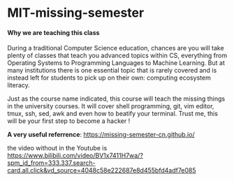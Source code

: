 # MIT-missing-semester
#### Why we are teaching this class

During a traditional Computer Science education, chances are you will take plenty of classes that teach you advanced topics within CS, everything from Operating Systems to Programming Languages to Machine Learning. But at many institutions there is one essential topic that is rarely covered and is instead left for students to pick up on their own: computing ecosystem literacy.

Just as the course name indicated, this course will teach the missing things in the university courses. It will cover shell programming, git, vim editor, tmux, ssh, sed, awk and even how to beatify your terminal. Trust me, this will be your first step to become a hacker !

**A very useful referrence**: https://missing-semester-cn.github.io/

the video without in the Youtube is https://www.bilibili.com/video/BV1x7411H7wa/?spm_id_from=333.337.search-card.all.click&vd_source=4048c58e222687e8d455bfd4adf7e085